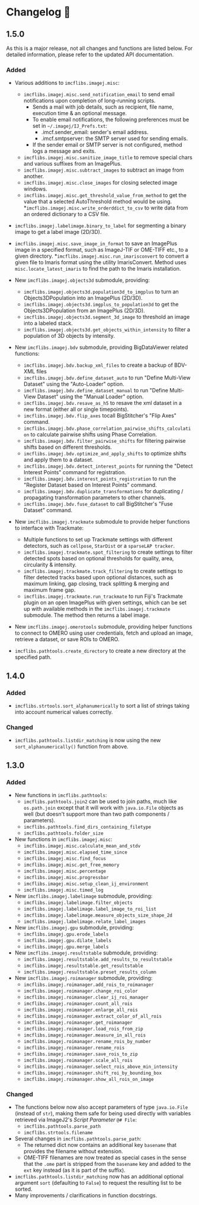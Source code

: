 # Changelog 🧾

<!-- markdownlint-disable MD024 (no-duplicate-header) -->

## 1.5.0

As this is a major release, not all changes and functions are listed below. For detailed information, please refer to the updated API documentation.

### Added

* Various additions to `imcflibs.imagej.misc`:
  * `imcflibs.imagej.misc.send_notification_email` to send email notifications upon completion of long-running scripts.
    * Sends a mail with job details, such as recipient, file name, execution time & an optional message.
    * To enable email notifications, the following preferences must be set in `~/.imagej/IJ_Prefs.txt`:
      * .imcf.sender_email: sender's email address.
      * .imcf.smtpserver: the SMTP server used for sending emails.
    * If the sender email or SMTP server is not configured, method logs a message and exits.
  * `imcflibs.imagej.misc.sanitize_image_title` to remove special chars and
    various suffixes from an ImagePlus.
  * `imcflibs.imagej.misc.subtract_images` to subtract an image from another.
  * `imcflibs.imagej.misc.close_images` for closing selected image windows.
  * `imcflibs.imagej.misc.get_threshold_value_from_method` to get the value that a selected AutoThreshold method would be using.
  *`imcflibs.imagej.misc.write_orderddict_to_csv` to write data from an ordered dictionary to a CSV file.
* `imcflibs.imagej.labelimage.binary_to_label` for segmenting a binary image
  to get a label image (2D/3D).
* `imcflibs.imagej.misc.save_image_in_format` to save an ImagePlus image in a specified format, such as ImageJ-TIF or OME-TIFF etc., to a given directory.
*`imcflibs.imagej.misc.run_imarisconvert` to convert a given file to Imaris format using the utility ImarisConvert. Method uses `misc.locate_latest_imaris` to find the path to the Imaris installation.

* New `imcflibs.imagej.objects3d` submodule, providing:
  * `imcflibs.imagej.objects3d.population3d_to_imgplus` to turn
    an Objects3DPopulation into an ImagePlus (2D/3D).
  * `imcflibs.imagej.objects3d.imgplus_to_population3d` to get the
    Objects3DPopulation from an ImagePlus (2D/3D).
  * `imcflibs.imagej.objects3d.segment_3d_image` to threshold an image into a
    labeled stack.
  * `imcflibs.imagej.objects3d.get_objects_within_intensity` to filter a
    population of 3D objects by intensity.
* New `imcflibs.imagej.bdv` submodule, providing BigDataViewer related
  functions:
  * `imcflibs.imagej.bdv.backup_xml_files` to create a backup of BDV-XML files
  * `imcflibs.imagej.bdv.define_dataset_auto` to run "Define Multi-View Dataset"
    using the "Auto-Loader" option.
  * `imcflibs.imagej.bdv.define_dataset_manual` to run "Define Multi-View
    Dataset" using the "Manual Loader" option.
  * `imcflibs.imagej.bdv.resave_as_h5` to resave the xml dataset in a new format
    (either all or single timepoints).
  * `imcflibs.imagej.bdv.flip_axes` tocall BigStitcher's "Flip Axes" command.
  * `imcflibs.imagej.bdv.phase_correlation_pairwise_shifts_calculation` to
    calculate pairwise shifts using Phase Correlation.
  * `imcflibs.imagej.bdv.filter_pairwise_shifts` for filtering pairwise shifts
    based on different thresholds.
  * `imcflibs.imagej.bdv.optimize_and_apply_shifts` to optimize shifts and apply
    them to a dataset.
  * `imcflibs.imagej.bdv.detect_interest_points` for running the "Detect
    Interest Points" command for registration.
  * `imcflibs.imagej.bdv.interest_points_registration` to run the "Register
    Dataset based on Interest Points" command.
  * `imcflibs.imagej.bdv.duplicate_transformations` for duplicating /
    propagating transformation parameters to other channels.
  * `imcflibs.imagej.bdv.fuse_dataset` to call BigStitcher's "Fuse Dataset"
    command.

* New `imcflibs.imagej.trackmate` submodule to provide helper functions to interface with Trackmate:
  * Multiple functions to set up Trackmate settings with different detectors, such as `cellpose`, `StarDist` or a `sparseLAP tracker`.
  * `imcflibs.imagej.trackmate.spot_filtering` to create settings to  filter detected spots based on optional thresholds for quality, area, circularity & intensity.
  * `imcflibs.imagej.trackmate.track_filtering` to create settings to filter detected tracks based upon optional distances, such as maximum linking, gap closing, track splitting & merging and maximum frame gap.
  * `imcflibs.imagej.trackmate.run_trackmate` to run Fiji's Trackmate plugin on an open ImagePlus with given settings, which can be set up with available methods in the `imcflibs.imagej.trackmate` submodule. The method then returns a label image.

* New `imcflibs.imagej.omerotools` submodule, providing helper functions to connect to OMERO using user credentials, fetch and upload an image, retrieve a dataset,  or save ROIs to OMERO.

* `imcflibs.pathtools.create_directory` to create a new directory at the specified path.


## 1.4.0

### Added

* `imcflibs.strtools.sort_alphanumerically` to sort a list of strings taking
  into account numerical values correctly.

### Changed

* `imcflibs.pathtools.listdir_matching` is now using the new
  `sort_alphanumerically()` function from above.

## 1.3.0

### Added

* New functions in `imcflibs.pathtools`:
  * `imcflibs.pathtools.join2` can be used to join paths, much like
    `os.path.join` except that it will work with `java.io.File` objects as well
    (but doesn't support more than two path components / parameters).
  * `imcflibs.pathtools.find_dirs_containing_filetype`
  * `imcflibs.pathtools.folder_size`
* New functions in `imcflibs.imagej.misc`:
  * `imcflibs.imagej.misc.calculate_mean_and_stdv`
  * `imcflibs.imagej.misc.elapsed_time_since`
  * `imcflibs.imagej.misc.find_focus`
  * `imcflibs.imagej.misc.get_free_memory`
  * `imcflibs.imagej.misc.percentage`
  * `imcflibs.imagej.misc.progressbar`
  * `imcflibs.imagej.misc.setup_clean_ij_environment`
  * `imcflibs.imagej.misc.timed_log`
* New `imcflibs.imagej.labelimage` submodule, providing:
  * `imcflibs.imagej.labelimage.filter_objects`
  * `imcflibs.imagej.labelimage.label_image_to_roi_list`
  * `imcflibs.imagej.labelimage.measure_objects_size_shape_2d`
  * `imcflibs.imagej.labelimage.relate_label_images`
* New `imcflibs.imagej.gpu` submodule, providing:
  * `imcflibs.imagej.gpu.erode_labels`
  * `imcflibs.imagej.gpu.dilate_labels`
  * `imcflibs.imagej.gpu.merge_labels`
* New `imcflibs.imagej.resultstable` submodule, providing:
  * `imcflibs.imagej.resultstable.add_results_to_resultstable`
  * `imcflibs.imagej.resultstable.get_resultstable`
  * `imcflibs.imagej.resultstable.preset_results_column`
* New `imcflibs.imagej.roimanager` submodule, providing:
  * `imcflibs.imagej.roimanager.add_rois_to_roimanager`
  * `imcflibs.imagej.roimanager.change_roi_color`
  * `imcflibs.imagej.roimanager.clear_ij_roi_manager`
  * `imcflibs.imagej.roimanager.count_all_rois`
  * `imcflibs.imagej.roimanager.enlarge_all_rois`
  * `imcflibs.imagej.roimanager.extract_color_of_all_rois`
  * `imcflibs.imagej.roimanager.get_roimanager`
  * `imcflibs.imagej.roimanager.load_rois_from_zip`
  * `imcflibs.imagej.roimanager.measure_in_all_rois`
  * `imcflibs.imagej.roimanager.rename_rois_by_number`
  * `imcflibs.imagej.roimanager.rename_rois`
  * `imcflibs.imagej.roimanager.save_rois_to_zip`
  * `imcflibs.imagej.roimanager.scale_all_rois`
  * `imcflibs.imagej.roimanager.select_rois_above_min_intensity`
  * `imcflibs.imagej.roimanager.shift_roi_by_bounding_box`
  * `imcflibs.imagej.roimanager.show_all_rois_on_image`

### Changed

* The functions below now also accept parameters of type `java.io.File` (instead
  of `str`), making them safe for being used directly with variables retrieved
  via ImageJ2's *Script Parameter* `@# File`:
  * `imcflibs.pathtools.parse_path`
  * `imcflibs.strtools.filename`
* Several changes in `imcflibs.pathtools.parse_path`:
  * The returned dict now contains an additional key `basename` that provides
    the filename without extension.
  * OME-TIFF filenames are now treated as special cases in the sense that the
    `.ome` part is stripped from the `basename` key and added to the `ext` key
    instead (as it is part of the suffix).
* `imcflibs.pathtools.listdir_matching` now has an additional optional argument
  `sort` (defaulting to `False`) to request the resulting list to be sorted.
* Many improvements / clarifications in function docstrings.
